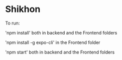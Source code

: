 # Shikhon


To run:

'npm install' both in backend and the Frontend folders 

'npm install -g expo-cli' in the Frontend folder

'npm start'   both in backend and the Frontend folders



